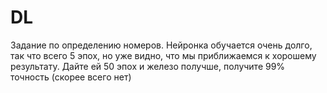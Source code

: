 # DL

Задание по определению номеров. Нейронка обучается очень долго, так что всего 5 эпох, но уже видно, что мы приближаемся к хорошему результату. Дайте ей 50 эпох и железо получше, получите 99% точность (скорее всего нет)
